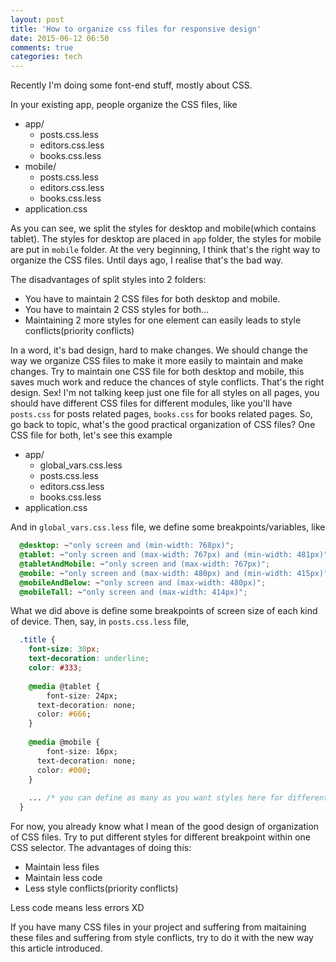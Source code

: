 ```yaml
---
layout: post
title: 'How to organize css files for responsive design'
date: 2015-06-12 06:50
comments: true
categories: tech
---
```

Recently I'm doing some font-end stuff, mostly about CSS.

In your existing app, people organize the CSS files, like 

  - app/
    - posts.css.less
    - editors.css.less
    - books.css.less
  - mobile/
    - posts.css.less
    - editors.css.less
    - books.css.less
  - application.css
  
As you can see, we split the styles for desktop and mobile(which contains tablet). The styles for desktop are placed in `app` folder, the styles for mobile are put in `mobile` folder. At the very beginning, I think that's the right way to organize the CSS files. Until days ago, I realise that's the bad way.

The disadvantages of split styles into 2 folders:
+ You have to maintain 2 CSS files for both desktop and mobile.
+ You have to maintain 2 CSS styles for both...
+ Maintaining 2 more styles for one element can easily leads to style conflicts(priority conflicts)

In a word, it's bad design, hard to make changes. We should change the way we organize CSS files to make it more easily to maintain and make changes. Try to maintain one CSS file for both desktop and mobile, this saves much work and reduce the chances of style conflicts. That's the right design. Sex! I'm not talking keep just one file for all styles on all pages, you should have different CSS files for different modules, like you'll have `posts.css` for posts related pages, `books.css` for books related pages. So, go back to topic, what's the good practical organization of CSS files? One CSS file for both, let's see this example

  - app/
    - global_vars.css.less
    - posts.css.less
    - editors.css.less
    - books.css.less
  - application.css

And in `global_vars.css.less` file, we define some breakpoints/variables, like
``` css
  @desktop: ~"only screen and (min-width: 768px)";
  @tablet: ~"only screen and (max-width: 767px) and (min-width: 481px)";
  @tabletAndMobile: ~"only screen and (max-width: 767px)";
  @mobile: ~"only screen and (max-width: 480px) and (min-width: 415px)";
  @mobileAndBelow: ~"only screen and (max-width: 480px)";
  @mobileTall: ~"only screen and (max-width: 414px)";
```

What we did above is define some breakpoints of screen size of each kind of device. Then, say, in `posts.css.less` file,
``` css
  .title {
    font-size: 30px;
    text-decoration: underline;
    color: #333;
    
    @media @tablet {
    	font-size: 24px;
      text-decoration: none;
      color: #666;
    }
    
    @media @mobile {
    	font-size: 16px;
      text-decoration: none;
      color: #000;
    }
    
    ... /* you can define as many as you want styles here for different devices */
  }
```
For now, you already know what I mean of the good design of organization of CSS files. Try to put different styles for different breakpoint within one CSS selector. The advantages of doing this:

+ Maintain less files
+ Maintain less code
+ Less style conflicts(priority conflicts)

Less code means less errors XD

If you have many CSS files in your project and suffering from maitaining these files and suffering from style conflicts, try to do it with the new way this article introduced.
